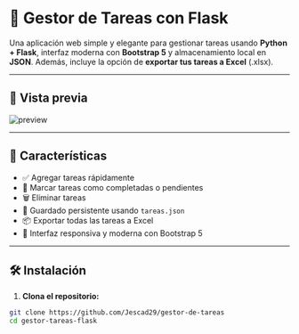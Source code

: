 # 📝 Gestor de Tareas con Flask

Una aplicación web simple y elegante para gestionar tareas usando **Python + Flask**, interfaz moderna con **Bootstrap 5** y almacenamiento local en **JSON**. Además, incluye la opción de **exportar tus tareas a Excel** (.xlsx).

---

## 📸 Vista previa

![preview](https://via.placeholder.com/800x400?text=Interfaz+de+la+app+con+Bootstrap)

---

## 🚀 Características

- ✅ Agregar tareas rápidamente
- 🔄 Marcar tareas como completadas o pendientes
- 🗑️ Eliminar tareas
- 💾 Guardado persistente usando `tareas.json`
- 📦 Exportar todas las tareas a Excel
- 🎨 Interfaz responsiva y moderna con Bootstrap 5

---

## 🛠️ Instalación

1. **Clona el repositorio:**

```bash
git clone https://github.com/Jescad29/gestor-de-tareas
cd gestor-tareas-flask
```
